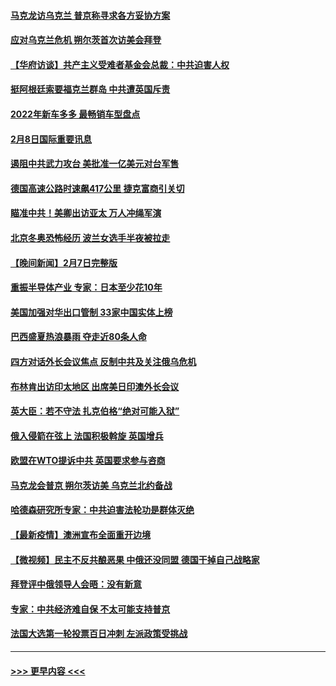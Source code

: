 #### [马克龙访乌克兰 普京称寻求各方妥协方案](../pages/prog202/a103342954.md?t=02090201) 
#### [应对乌克兰危机 朔尔茨首次访美会拜登](../pages/prog202/a103342947.md?t=02090201) 
#### [【华府访谈】共产主义受难者基金会总裁：中共迫害人权](../pages/prog202/a103342930.md?t=02090201) 
#### [挺阿根廷索要福克兰群岛 中共遭英国斥责](../pages/prog202/a103342790.md?t=02090201) 
#### [2022年新车多多 最畅销车型盘点](../pages/prog202/a103342839.md?t=02090201) 
#### [2月8日国际重要讯息](../pages/prog202/a103342672.md?t=02090201) 
#### [遏阻中共武力攻台 美批准一亿美元对台军售](../pages/prog202/a103342662.md?t=02090201) 
#### [德国高速公路时速飙417公里 捷克富商引关切](../pages/prog202/a103342520.md?t=02090201) 
#### [瞄准中共！美卿出访亚太 万人冲绳军演](../pages/prog202/a103342575.md?t=02090201) 
#### [北京冬奥恐怖经历 波兰女选手半夜被拉走](../pages/prog202/a103342532.md?t=02090201) 
#### [【晚间新闻】2月7日完整版](../pages/prog202/a103342375.md?t=02090201) 
#### [重振半导体产业 专家：日本至少花10年](../pages/prog202/a103342468.md?t=02090201) 
#### [美国加强对华出口管制 33家中国实体上榜](../pages/prog202/a103342431.md?t=02090201) 
#### [巴西盛夏热浪暴雨 夺走近80条人命](../pages/prog202/a103342430.md?t=02090201) 
#### [四方对话外长会议焦点 反制中共及关注俄乌危机](../pages/prog202/a103342397.md?t=02090201) 
#### [布林肯出访印太地区 出席美日印澳外长会议](../pages/prog202/a103342233.md?t=02090201) 
#### [英大臣：若不守法 扎克伯格“绝对可能入狱”](../pages/prog202/a103342189.md?t=02090201) 
#### [俄入侵箭在弦上 法国积极斡旋 英国增兵](../pages/prog202/a103342243.md?t=02090201) 
#### [欧盟在WTO提诉中共 英国要求参与咨商](../pages/prog202/a103342177.md?t=02090201) 
#### [马克龙会普京 朔尔茨访美 乌克兰北约备战](../pages/prog202/a103342009.md?t=02090201) 
#### [哈德森研究所专家：中共迫害法轮功是群体灭绝](../pages/prog202/a103342017.md?t=02090201) 
#### [【最新疫情】澳洲宣布全面重开边境](../pages/prog202/a103341955.md?t=02090201) 
#### [【微视频】民主不反共酿恶果 中俄还没同盟 德国干掉自己战略家](../pages/prog202/a103341888.md?t=02090201) 
#### [拜登评中俄领导人会晤：没有新意](../pages/prog202/a103341792.md?t=02090201) 
#### [专家：中共经济难自保 不太可能支持普京](../pages/prog202/a103341772.md?t=02090201) 
#### [法国大选第一轮投票百日冲刺 左派政策受挑战](../pages/prog202/a103341803.md?t=02090201) 

----
#### [ >>> 更早内容 <<< ](../indexes/prog202-earlier.md)
